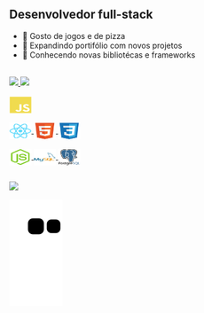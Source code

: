 
## Desenvolvedor full-stack
- 💬 Gosto de jogos e de pizza
- 🔭 Expandindo portifólio com novos projetos
- 🌱 Conhecendo novas bibliotécas e frameworks
</br>

<div align="left">
  <a href="https://github.com/rodrigolima2">
  <img height="180em" src="https://github-readme-stats.vercel.app/api?username=rodrigolima2&show_icons=true&theme=dark&include_all_commits=true&count_private=true"/>
  <img height="180em" src="https://github-readme-stats.vercel.app/api/top-langs/?username=rodrigolima2&layout=compact&langs_count=7&theme=dark"/>
</div>
<div style="display: inline_block"><br>
  <img align="center" alt="Ro-Js" height="30" width="40" src="https://raw.githubusercontent.com/devicons/devicon/master/icons/javascript/javascript-plain.svg">
  <br />
  <br />
  <img align="center" alt="Ro-React" height="30" width="40" src="https://raw.githubusercontent.com/devicons/devicon/master/icons/react/react-original.svg">
  <img align="center" alt="Ro-HTML" height="30" width="40" src="https://raw.githubusercontent.com/devicons/devicon/master/icons/html5/html5-original.svg">
  <img align="center" alt="Ro-CSS" height="30" width="40" src="https://raw.githubusercontent.com/devicons/devicon/master/icons/css3/css3-original.svg">
  <br />
  <br />
  <img align="center" alt="Ro-MySql" height="30" width="40" src="https://github.com/devicons/devicon/blob/master/icons/nodejs/nodejs-original.svg">
  <img align="center" alt="Ro-MySql" height="30" width="40" src="https://github.com/devicons/devicon/blob/master/icons/mysql/mysql-original-wordmark.svg">
  <img align="center" alt="Ro-MySql" height="30" width="40" src="https://github.com/devicons/devicon/blob/master/icons/postgresql/postgresql-original-wordmark.svg">
</div>
  
  ##
 
<div> 
  <a href="https://www.linkedin.com/in/rodrigo-lima2" target="_blank"><img src="https://img.shields.io/badge/-LinkedIn-%230077B5?style=for-the-badge&logo=linkedin&logoColor=white" target="_blank"></a> 
 
  ![Snake animation](https://github.com/rafaballerini/rafaballerini/blob/output/github-contribution-grid-snake.svg)
 
</div>
